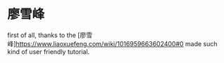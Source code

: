 # 廖雪峰
first of all, thanks to the 
[廖雪峰]<https://www.liaoxuefeng.com/wiki/1016959663602400#0> 
made such kind of user friendly 
tutorial. 
